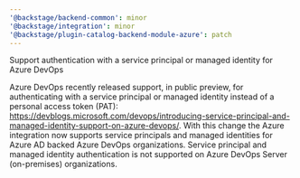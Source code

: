 ```yaml
---
'@backstage/backend-common': minor
'@backstage/integration': minor
'@backstage/plugin-catalog-backend-module-azure': patch
---
```


Support authentication with a service principal or managed identity for Azure DevOps

Azure DevOps recently released support, in public preview, for authenticating with a service principal or managed identity instead of a personal access token (PAT): https://devblogs.microsoft.com/devops/introducing-service-principal-and-managed-identity-support-on-azure-devops/. With this change the Azure integration now supports service principals and managed identities for Azure AD backed Azure DevOps organizations. Service principal and managed identity authentication is not supported on Azure DevOps Server (on-premises) organizations.
